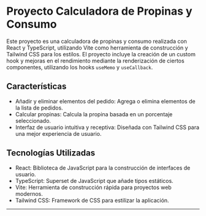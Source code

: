 

# Proyecto Calculadora de Propinas y Consumo

Este proyecto es una calculadora de propinas y consumo realizada con React y TypeScript, utilizando Vite como herramienta de construcción y Tailwind CSS para los estilos. El proyecto incluye la creación de un custom hook y mejoras en el rendimiento mediante la renderización de ciertos componentes, utilizando los hooks `useMemo` y `useCallback`.

## Características

- Añadir y eliminar elementos del pedido: Agrega o elimina elementos de la lista de pedidos.
- Calcular propinas: Calcula la propina basada en un porcentaje seleccionado.
- Interfaz de usuario intuitiva y receptiva: Diseñada con Tailwind CSS para una mejor experiencia de usuario.

## Tecnologías Utilizadas

- React: Biblioteca de JavaScript para la construcción de interfaces de usuario.
- TypeScript: Superset de JavaScript que añade tipos estáticos.
- Vite: Herramienta de construcción rápida para proyectos web modernos.
- Tailwind CSS: Framework de CSS para estilizar la aplicación.

---

